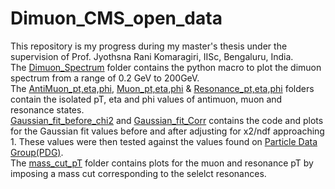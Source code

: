 # Dimuon_CMS_open_data
This repository is my progress during my master's thesis under the supervision of Prof. Jyothsna Rani Komaragiri, IISc, Bengaluru, India.  
The [Dimuon_Spectrum](https://github.com/Shounak2512/Dimuon_CMS_open_data/tree/main/Dimuon_Spectrum) folder contains the python macro to plot the dimuon spectrum from a range of 0.2 GeV to 200GeV.  
The [AntiMuon_pt,eta,phi](https://github.com/Shounak2512/Dimuon_CMS_open_data/tree/main/AntiMuon_pt%2Ceta%2Cphi), [Muon_pt,eta,phi](https://github.com/Shounak2512/Dimuon_CMS_open_data/tree/main/Muon_pt%2Ceta%2Cphi) & [Resonance_pt,eta,phi](https://github.com/Shounak2512/Dimuon_CMS_open_data/tree/main/Resonance_pt%2Ceta%2Cphi) folders contain the isolated pT, eta and phi values of antimuon, muon and resonance states.  
[Gaussian_fit_before_chi2](https://github.com/Shounak2512/Dimuon_CMS_open_data/tree/main/Gaussian_fit_before_chi2) and [Gaussian_fit_Corr](https://github.com/Shounak2512/Dimuon_CMS_open_data/tree/main/Gaussian_fit_Corr) contains the code and plots for the Gaussian fit values before and after adjusting for x2/ndf approaching 1. These values were then tested against the values found on [Particle Data Group(PDG)](https://pdglive.lbl.gov/Viewer.action).  
The [mass_cut_pT](https://github.com/Shounak2512/Dimuon_CMS_open_data/tree/main/mass_cuts_pT) folder contains plots for the muon and resonance pT by imposing a mass cut corresponding to the selelct resonances.
